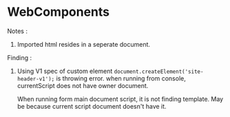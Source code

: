 # WebComponents

Notes :
1. Imported html resides in a seperate document.


Finding :
1. Using V1 spec of custom element `document.createElement('site-header-v1');` is throwing error.
	when running from console, currentScript does not have owner document.

	When running form main document script, it is not finding template. May be because current script document doesn't have it.

